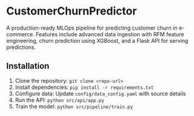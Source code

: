 # CustomerChurnPredictor

A production-ready MLOps pipeline for predicting customer churn in e-commerce. Features include advanced data ingestion with RFM feature engineering, churn prediction using XGBoost, and a Flask API for serving predictions.

## Installation
1. Clone the repository: `git clone <repo-url>`
2. Install dependencies: `pip install -r requirements.txt`
3. Configure data: Update `config/data_config.yaml` with source details
4. Run the API: `python src/api/app.py`
5. Train the model: `python src/pipeline/train.py`

